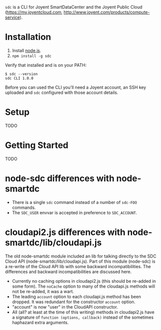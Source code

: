 `sdc` is a CLI for Joyent SmartDataCenter and the
Joyent Public Cloud (<https://my.joyentcloud.com>,
<http://www.joyent.com/products/compute-service>).

# Installation

1. Install [node.js](http://nodejs.org/).
2. `npm install -g sdc`

Verify that installed and is on your PATH:

    $ sdc --version
    sdc CLI 1.0.0

Before you can used the CLI you'll need a Joyent account, an SSH key uploaded
and `sdc` configured with those account details.

# Setup

TODO

# Getting Started

TODO


# node-sdc differences with node-smartdc

- There is a single `sdc` command instead of a number of `sdc-FOO` commands.
- The `SDC_USER` envvar is accepted in preference to `SDC_ACCOUNT`.


# cloudapi2.js differences with node-smartdc/lib/cloudapi.js

The old node-smartdc module included an lib for talking directly to the SDC
Cloud API (node-smartdc/lib/cloudapi.js). Part of this module (node-sdc) is a
re-write of the Cloud API lib with some backward incompatibilities. The
differences and backward incompatibilities are discussed here.

- Currently no caching options in cloudapi2.js (this should be re-added in
  some form). The `noCache` option to many of the cloudapi.js methods will not
  be re-added, it was a wart.
- The leading `account` option to each cloudapi.js method has been dropped. It
  was redundant for the constructor `account` option.
- "account" is now "user" in the CloudAPI constructor.
- All (all? at least at the time of this writing) methods in cloudapi2.js have
  a signature of `function (options, callback)` instead of the sometimes
  haphazard extra arguments.

